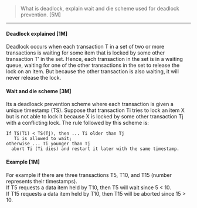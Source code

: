 > What is deadlock, explain wait and die scheme used for deadlock prevention. [5M]
***
#### Deadlock explained [1M]
Deadlock occurs when each transaction T in a set of two or more transactions is waiting for some item that is locked by some other transaction T′ in the set. 
Hence, each transaction in the set is in a waiting queue, waiting for one of the other transactions in the set to release the lock on an item.
But because the other transaction is also waiting, it will never release the lock.
#### Wait and die scheme [3M]
Its a deadloack prevention scheme where each transaction is given a unique timestamp (TS).
Suppose that transaction Ti tries to lock an item X but is not able to lock it because X is locked by some other transaction Tj with a conflicting lock. 
The rule followed by this scheme is:  
```
If TS(Ti) < TS(Tj), then ... Ti older than Tj
   Ti is allowed to wait;
otherwise ... Ti younger than Tj
  abort Ti (Ti dies) and restart it later with the same timestamp.
```
#### Example [1M]
For example if there are three transactions T5, T10, and T15 (number represents their timestamps).  
If T5 requests a data item held by T10, then T5 will wait since 5 < 10.  
If T15 requests a data item held by T10, then T15 will be aborted since 15 > 10.
